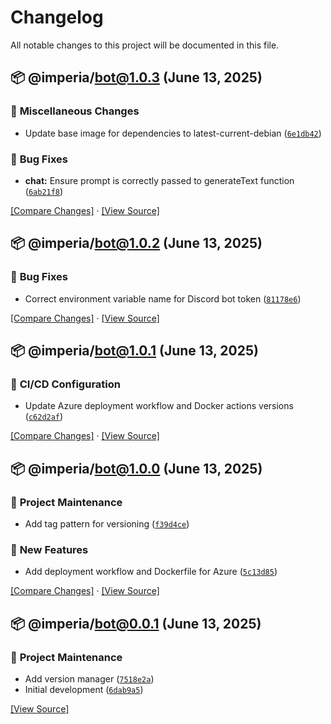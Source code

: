 # Changelog

All notable changes to this project will be documented in this file.

## 📦 @imperia/bot@1.0.3 (June 13, 2025)


### 🔹 <!-- 17 -->Miscellaneous Changes

-  Update base image for dependencies to latest-current-debian ([`6e1db42`](https://github.com/yehezkieldio/imperia-ai/commit/6e1db426a46b216b72b23e07946e860e797cc09c))

### 🔹 <!-- 4 -->Bug Fixes

- **chat:** Ensure prompt is correctly passed to generateText function ([`6ab21f8`](https://github.com/yehezkieldio/imperia-ai/commit/6ab21f86323085868f1b5aeb3f84c6fc134f3625))

[[Compare Changes]](https://github.com/yehezkieldio/imperia-ai/compare/@imperia/bot@1.0.2...@imperia/bot@1.0.3) · [[View Source]](https://github.com/yehezkieldio/imperia-ai/tree/@imperia/bot@1.0.3)
## 📦 @imperia/bot@1.0.2 (June 13, 2025)


### 🔹 <!-- 4 -->Bug Fixes

-  Correct environment variable name for Discord bot token ([`81178e6`](https://github.com/yehezkieldio/imperia-ai/commit/81178e6a632cd4bc5e441d2630927325aabf0f59))

[[Compare Changes]](https://github.com/yehezkieldio/imperia-ai/compare/@imperia/bot@1.0.1...@imperia/bot@1.0.2) · [[View Source]](https://github.com/yehezkieldio/imperia-ai/tree/@imperia/bot@1.0.2)
## 📦 @imperia/bot@1.0.1 (June 13, 2025)


### 🔹 <!-- 16 -->CI/CD Configuration

-  Update Azure deployment workflow and Docker actions versions ([`c62d2af`](https://github.com/yehezkieldio/imperia-ai/commit/c62d2af8a217e35891130aa3684fe8cfe985eaea))

[[Compare Changes]](https://github.com/yehezkieldio/imperia-ai/compare/@imperia/bot@1.0.0...@imperia/bot@1.0.1) · [[View Source]](https://github.com/yehezkieldio/imperia-ai/tree/@imperia/bot@1.0.1)
## 📦 @imperia/bot@1.0.0 (June 13, 2025)


### 🔹 <!-- 11 -->Project Maintenance

-  Add tag pattern for versioning ([`f39d4ce`](https://github.com/yehezkieldio/imperia-ai/commit/f39d4ce11f0b28a9ff888c7213714c555f8bc5af))

### 🔹 <!-- 3 -->New Features

-  Add deployment workflow and Dockerfile for Azure ([`5c13d85`](https://github.com/yehezkieldio/imperia-ai/commit/5c13d85389d8b53f80e147f244c5e9e679ce1157))

[[Compare Changes]](https://github.com/yehezkieldio/imperia-ai/compare/@imperia/bot@0.0.1...@imperia/bot@1.0.0) · [[View Source]](https://github.com/yehezkieldio/imperia-ai/tree/@imperia/bot@1.0.0)
## 📦 @imperia/bot@0.0.1 (June 13, 2025)


### 🔹 <!-- 11 -->Project Maintenance

-  Add version manager ([`7518e2a`](https://github.com/yehezkieldio/imperia-ai/commit/7518e2aca13b14b20cba812e776fbce5d7923b6d))
-  Initial development ([`6dab9a5`](https://github.com/yehezkieldio/imperia-ai/commit/6dab9a5f19142647c30ab6ddb33df10dc3cf2dfc))


[[View Source]](https://github.com/yehezkieldio/imperia-ai/tree/@imperia/bot@0.0.1)